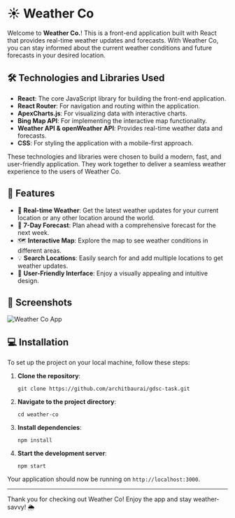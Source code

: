 # ☀️ Weather Co

Welcome to **Weather Co.**! This is a front-end application built with React that provides real-time weather updates and forecasts. With Weather Co, you can stay informed about the current weather conditions and future forecasts in your desired location.

## 🛠️ Technologies and Libraries Used

- **React**: The core JavaScript library for building the front-end application.
- **React Router**: For navigation and routing within the application.
- **ApexCharts.js**: For visualizing data with interactive charts.
- **Bing Map API**: For implementing the interactive map functionality.
- **Weather API & openWeather API**: Provides real-time weather data and forecasts. 
- **CSS**: For styling the application with a mobile-first approach.

These technologies and libraries were chosen to build a modern, fast, and user-friendly application. They work together to deliver a seamless weather experience to the users of Weather Co.

## 🚀 Features

- 🧭 **Real-time Weather**: Get the latest weather updates for your current location or any other location around the world.
- 🔮 **7-Day Forecast**: Plan ahead with a comprehensive forecast for the next week.
- 🗺️ **Interactive Map**: Explore the map to see weather conditions in different areas.
- 💡 **Search Locations**: Easily search for and add multiple locations to get weather updates.
- 🎨 **User-Friendly Interface**: Enjoy a visually appealing and intuitive design.

## 📸 Screenshots

![Weather Co App](URL_TO_SCREENSHOT)

## 💻 Installation

To set up the project on your local machine, follow these steps:

1. **Clone the repository**:
    ```shell
    git clone https://github.com/architbaurai/gdsc-task.git
    ```
2. **Navigate to the project directory**:
    ```shell
    cd weather-co
    ```
3. **Install dependencies**:
    ```shell
    npm install
    ```
4. **Start the development server**:
    ```shell
    npm start
    ```

Your application should now be running on `http://localhost:3000`.

---

Thank you for checking out Weather Co! Enjoy the app and stay weather-savvy! 🌦️